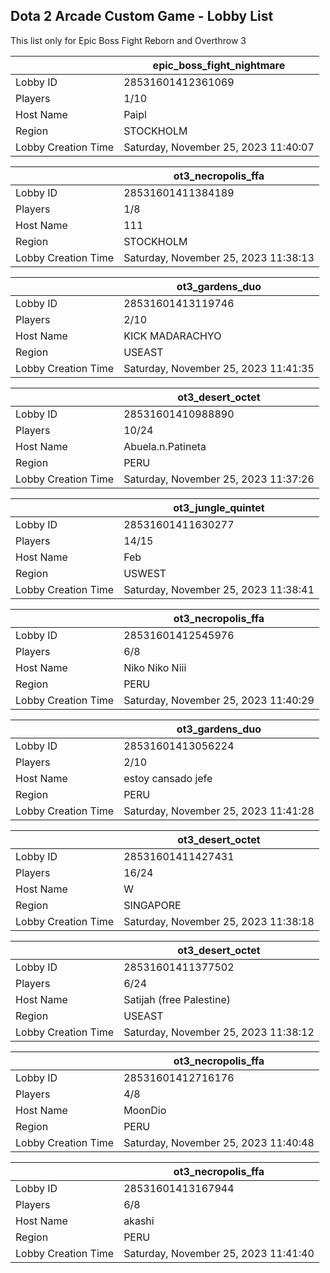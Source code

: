 ## Dota 2 Arcade Custom Game - Lobby List

This list only for Epic Boss Fight Reborn and Overthrow 3

|  | epic_boss_fight_nightmare |
| ------ | ------ |
| Lobby ID | 28531601412361069 |
| Players | 1/10 |
| Host Name | Paipl |
| Region | STOCKHOLM |
| Lobby Creation Time | Saturday, November 25, 2023 11:40:07 |


|  | ot3_necropolis_ffa |
| ------ | ------ |
| Lobby ID | 28531601411384189 |
| Players | 1/8 |
| Host Name | 111 |
| Region | STOCKHOLM |
| Lobby Creation Time | Saturday, November 25, 2023 11:38:13 |


|  | ot3_gardens_duo |
| ------ | ------ |
| Lobby ID | 28531601413119746 |
| Players | 2/10 |
| Host Name | KICK MADARACHYO |
| Region | USEAST |
| Lobby Creation Time | Saturday, November 25, 2023 11:41:35 |


|  | ot3_desert_octet |
| ------ | ------ |
| Lobby ID | 28531601410988890 |
| Players | 10/24 |
| Host Name | Abuela.n.Patineta |
| Region | PERU |
| Lobby Creation Time | Saturday, November 25, 2023 11:37:26 |


|  | ot3_jungle_quintet |
| ------ | ------ |
| Lobby ID | 28531601411630277 |
| Players | 14/15 |
| Host Name | Feb |
| Region | USWEST |
| Lobby Creation Time | Saturday, November 25, 2023 11:38:41 |


|  | ot3_necropolis_ffa |
| ------ | ------ |
| Lobby ID | 28531601412545976 |
| Players | 6/8 |
| Host Name | Niko Niko Niii |
| Region | PERU |
| Lobby Creation Time | Saturday, November 25, 2023 11:40:29 |


|  | ot3_gardens_duo |
| ------ | ------ |
| Lobby ID | 28531601413056224 |
| Players | 2/10 |
| Host Name | estoy  cansado jefe |
| Region | PERU |
| Lobby Creation Time | Saturday, November 25, 2023 11:41:28 |


|  | ot3_desert_octet |
| ------ | ------ |
| Lobby ID | 28531601411427431 |
| Players | 16/24 |
| Host Name | W |
| Region | SINGAPORE |
| Lobby Creation Time | Saturday, November 25, 2023 11:38:18 |


|  | ot3_desert_octet |
| ------ | ------ |
| Lobby ID | 28531601411377502 |
| Players | 6/24 |
| Host Name | Satijah (free Palestine) |
| Region | USEAST |
| Lobby Creation Time | Saturday, November 25, 2023 11:38:12 |


|  | ot3_necropolis_ffa |
| ------ | ------ |
| Lobby ID | 28531601412716176 |
| Players | 4/8 |
| Host Name | MoonDio |
| Region | PERU |
| Lobby Creation Time | Saturday, November 25, 2023 11:40:48 |


|  | ot3_necropolis_ffa |
| ------ | ------ |
| Lobby ID | 28531601413167944 |
| Players | 6/8 |
| Host Name | akashi |
| Region | PERU |
| Lobby Creation Time | Saturday, November 25, 2023 11:41:40 |


